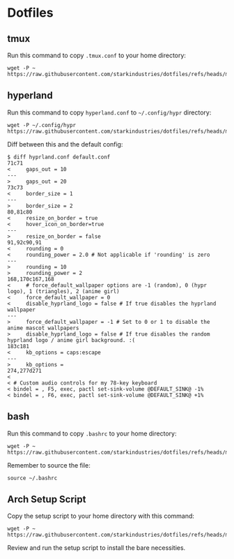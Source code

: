 # Dotfiles

## tmux

Run this command to copy `.tmux.conf` to your home directory:
```
wget -P ~ https://raw.githubusercontent.com/starkindustries/dotfiles/refs/heads/main/.tmux.conf
```

## hyperland

Run this command to copy `hyperland.conf` to `~/.config/hypr` directory:
```
wget -P ~/.config/hypr https://raw.githubusercontent.com/starkindustries/dotfiles/refs/heads/main/.config/hypr/hyprland.conf
```

Diff between this and the default config:
```
$ diff hyprland.conf default.conf
71c71
<     gaps_out = 10
---
>     gaps_out = 20
73c73
<     border_size = 1
---
>     border_size = 2
80,81c80
<     resize_on_border = true
<     hover_icon_on_border=true
---
>     resize_on_border = false
91,92c90,91
<     rounding = 0
<     rounding_power = 2.0 # Not applicable if 'rounding' is zero
---
>     rounding = 10
>     rounding_power = 2
168,170c167,168
<     # force_default_wallpaper options are -1 (random), 0 (hypr logo), 1 (triangles), 2 (anime girl)
<     force_default_wallpaper = 0
<     disable_hyprland_logo = false # If true disables the hyprland wallpaper
---
>     force_default_wallpaper = -1 # Set to 0 or 1 to disable the anime mascot wallpapers
>     disable_hyprland_logo = false # If true disables the random hyprland logo / anime girl background. :(
183c181
<     kb_options = caps:escape
---
>     kb_options =
274,277d271
< 
< # Custom audio controls for my 78-key keyboard
< bindel = , F5, exec, pactl set-sink-volume @DEFAULT_SINK@ -1%
< bindel = , F6, exec, pactl set-sink-volume @DEFAULT_SINK@ +1%
```

## bash

Run this command to copy `.bashrc` to your home directory:
```
wget -P ~ https://raw.githubusercontent.com/starkindustries/dotfiles/refs/heads/main/.bashrc
```

Remember to source the file:
```
source ~/.bashrc
```

## Arch Setup Script

Copy the setup script to your home directory with this command:
```
wget -P ~ https://raw.githubusercontent.com/starkindustries/dotfiles/refs/heads/main/archsetup.sh
```

Review and run the setup script to install the bare necessities.

